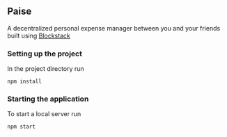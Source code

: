 ## Paise

A decentralized personal expense manager between you and your friends built using [Blockstack](https://blockstack.org)

### Setting up the project

In the project directory run

```
npm install
```

### Starting the application

To start a local server run

```
npm start
```
